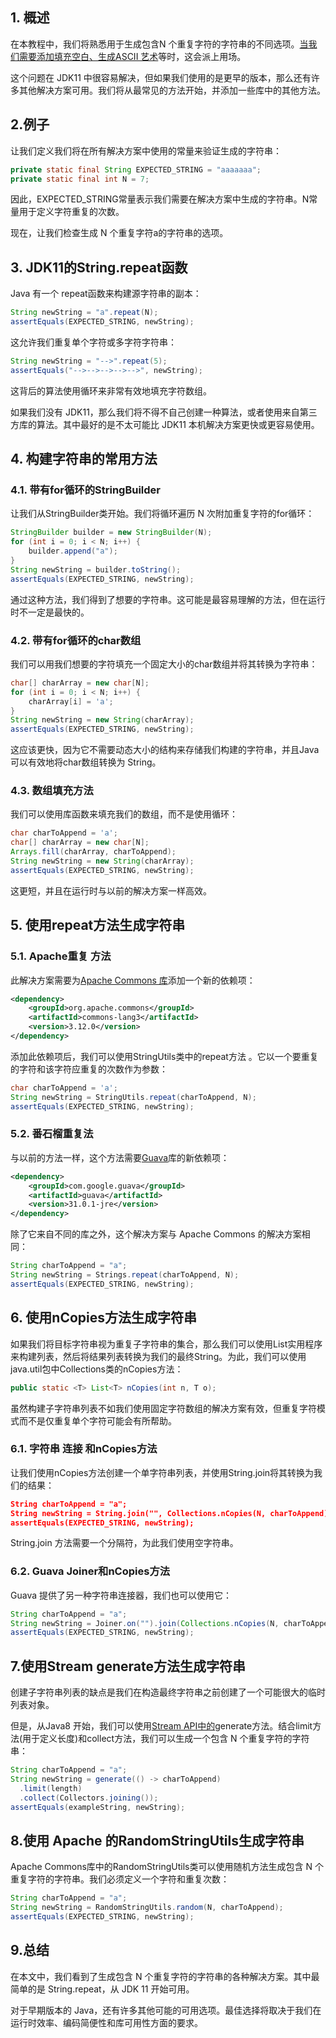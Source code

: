 ## 1. 概述

在本教程中，我们将熟悉用于生成包含N 个重复字符的字符串的不同选项。[当我们需要添加填充空白、生成ASCII 艺术](https://www.baeldung.com/ascii-art-in-java)等时，这会派上用场。

这个问题在 JDK11 中很容易解决，但如果我们使用的是更早的版本，那么还有许多其他解决方案可用。我们将从最常见的方法开始，并添加一些库中的其他方法。

## 2.例子

让我们定义我们将在所有解决方案中使用的常量来验证生成的字符串：

```java
private static final String EXPECTED_STRING = "aaaaaaa";
private static final int N = 7;
```

因此，EXPECTED_STRING常量表示我们需要在解决方案中生成的字符串。N常量用于定义字符重复的次数。

现在，让我们检查生成 N 个重复字符a的字符串的选项。

## 3. JDK11的String.repeat函数

Java 有一个 repeat函数来构建源字符串的副本：

```java
String newString = "a".repeat(N);
assertEquals(EXPECTED_STRING, newString);
```

这允许我们重复单个字符或多字符字符串：

```java
String newString = "-->".repeat(5);
assertEquals("-->-->-->-->-->", newString);
```

这背后的算法使用循环来非常有效地填充字符数组。

如果我们没有 JDK11，那么我们将不得不自己创建一种算法，或者使用来自第三方库的算法。其中最好的是不太可能比 JDK11 本机解决方案更快或更容易使用。

## 4. 构建字符串的常用方法

### 4.1. 带有for循环的StringBuilder

让我们从StringBuilder类开始。我们将循环遍历 N 次附加重复字符的for循环：

```java
StringBuilder builder = new StringBuilder(N);
for (int i = 0; i < N; i++) {
    builder.append("a");
}
String newString = builder.toString();
assertEquals(EXPECTED_STRING, newString);
```

通过这种方法，我们得到了想要的字符串。这可能是最容易理解的方法，但在运行时不一定是最快的。

### 4.2. 带有for循环的char数组

我们可以用我们想要的字符填充一个固定大小的char数组并将其转换为字符串：

```java
char[] charArray = new char[N];
for (int i = 0; i < N; i++) {
    charArray[i] = 'a';
}
String newString = new String(charArray);
assertEquals(EXPECTED_STRING, newString);
```

这应该更快，因为它不需要动态大小的结构来存储我们构建的字符串，并且Java可以有效地将char数组转换为 String。

### 4.3. 数组填充方法

我们可以使用库函数来填充我们的数组，而不是使用循环：

```java
char charToAppend = 'a';
char[] charArray = new char[N];
Arrays.fill(charArray, charToAppend);
String newString = new String(charArray);
assertEquals(EXPECTED_STRING, newString);
```

这更短，并且在运行时与以前的解决方案一样高效。

## 5. 使用repeat方法生成字符串

### 5.1. Apache重复 方法

此解决方案需要为[Apache Commons 库](https://search.maven.org/artifact/org.apache.commons/commons-lang3/3.12.0/jar)添加一个新的依赖项：

```xml
<dependency>
    <groupId>org.apache.commons</groupId>
    <artifactId>commons-lang3</artifactId>
    <version>3.12.0</version>
</dependency>
```

添加此依赖项后，我们可以使用StringUtils类中的repeat方法 。它以一个要重复的字符和该字符应重复的次数作为参数：

```java
char charToAppend = 'a';
String newString = StringUtils.repeat(charToAppend, N);
assertEquals(EXPECTED_STRING, newString);
```

### 5.2. 番石榴重复法

与以前的方法一样，这个方法需要[Guava](https://search.maven.org/artifact/com.google.guava/guava/31.0.1-jre/bundle)库的新依赖项：

```xml
<dependency>
    <groupId>com.google.guava</groupId>
    <artifactId>guava</artifactId>
    <version>31.0.1-jre</version>
</dependency>
```

除了它来自不同的库之外，这个解决方案与 Apache Commons 的解决方案相同：

```java
String charToAppend = "a";
String newString = Strings.repeat(charToAppend, N);
assertEquals(EXPECTED_STRING, newString);
```

## 6. 使用nCopies方法生成字符串

如果我们将目标字符串视为重复子字符串的集合，那么我们可以使用List实用程序来构建列表，然后将结果列表转换为我们的最终String。为此，我们可以使用java.util包中Collections类的nCopies方法：

```java
public static <T> List<T> nCopies(int n, T o);
```

虽然构建子字符串列表不如我们使用固定字符数组的解决方案有效，但重复字符模式而不是仅重复单个字符可能会有所帮助。

### 6.1. 字符串 连接 和nCopies方法

让我们使用nCopies方法创建一个单字符串列表，并使用String.join将其转换为我们的结果：

```json
String charToAppend = "a";
String newString = String.join("", Collections.nCopies(N, charToAppend));
assertEquals(EXPECTED_STRING, newString);
```

String.join 方法需要一个分隔符，为此我们使用空字符串。

### 6.2. Guava Joiner和nCopies方法

Guava 提供了另一种字符串连接器，我们也可以使用它：

```java
String charToAppend = "a";
String newString = Joiner.on("").join(Collections.nCopies(N, charToAppend));
assertEquals(EXPECTED_STRING, newString);
```

## 7.使用Stream generate方法生成字符串

创建子字符串列表的缺点是我们在构造最终字符串之前创建了一个可能很大的临时列表对象。

但是，从Java8 开始，我们可以使用[Stream](https://www.baeldung.com/java-8-streams-introduction)[ API中的](https://www.baeldung.com/java-8-streams-introduction)generate方法。结合limit方法(用于定义长度)和collect方法，我们可以生成一个包含 N 个重复字符的字符串：

```java
String charToAppend = "a";
String newString = generate(() -> charToAppend)
  .limit(length)
  .collect(Collectors.joining());
assertEquals(exampleString, newString);
```

## 8.使用 Apache 的RandomStringUtils生成字符串

Apache Commons库中的RandomStringUtils类可以使用随机方法生成包含 N 个重复字符的字符串。我们必须定义一个字符和重复次数：

```java
String charToAppend = "a";
String newString = RandomStringUtils.random(N, charToAppend);
assertEquals(EXPECTED_STRING, newString);
```

## 9.总结

在本文中，我们看到了生成包含 N 个重复字符的字符串的各种解决方案。其中最简单的是 String.repeat，从 JDK 11 开始可用。

对于早期版本的 Java，还有许多其他可能的可用选项。最佳选择将取决于我们在运行时效率、编码简便性和库可用性方面的要求。